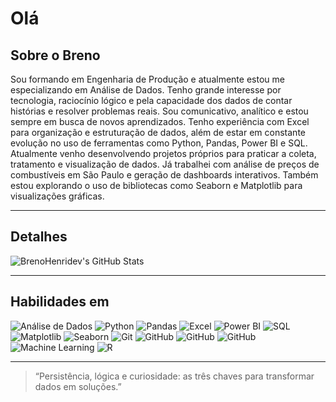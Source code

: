 # Olá

## Sobre o Breno

Sou formando em Engenharia de Produção e atualmente estou me especializando em Análise de Dados. Tenho grande interesse por tecnologia, raciocínio lógico e pela capacidade dos dados de contar histórias e resolver problemas reais.
Sou comunicativo, analítico e estou sempre em busca de novos aprendizados. Tenho experiência com Excel para organização e estruturação de dados, além de estar em constante evolução no uso de ferramentas como Python, Pandas, Power BI e SQL.
Atualmente venho desenvolvendo projetos próprios para praticar a coleta, tratamento e visualização de dados. Já trabalhei com análise de preços de combustíveis em São Paulo e geração de dashboards interativos. Também estou explorando o uso de bibliotecas como Seaborn e Matplotlib para visualizações gráficas.

---

## Detalhes

![BrenoHenridev's GitHub Stats](https://github-readme-stats.vercel.app/api?username=BrenoHenridev&show_icons=true&theme=tokyonight)

---

## Habilidades em

![Análise de Dados](https://img.shields.io/badge/An%C3%A1lise%20de%20Dados-000000?style=for-the-badge&logo=databricks&logoColor=white)
![Python](https://img.shields.io/badge/Python-3776AB?style=for-the-badge&logo=python&logoColor=white)
![Pandas](https://img.shields.io/badge/Pandas-150458?style=for-the-badge&logo=pandas&logoColor=white)
![Excel](https://img.shields.io/badge/Excel-217346?style=for-the-badge&logo=microsoft-excel&logoColor=white)
![Power BI](https://img.shields.io/badge/PowerBI-F2C811?style=for-the-badge&logo=powerbi&logoColor=black)
![SQL](https://img.shields.io/badge/SQL-336791?style=for-the-badge&logo=postgresql&logoColor=white)
![Matplotlib](https://img.shields.io/badge/Matplotlib-000000?style=for-the-badge&logo=matplotlib&logoColor=white)
![Seaborn](https://img.shields.io/badge/Seaborn-4B8BBE?style=for-the-badge&logo=python&logoColor=white)
![Git](https://img.shields.io/badge/Git-F05032?style=for-the-badge&logo=git&logoColor=white)
![GitHub](https://img.shields.io/badge/GitHub-181717?style=for-the-badge&logo=github&logoColor=white)
![GitHub](https://img.shields.io/badge/GitHub-181717?style=for-the-badge&logo=github&logoColor=white)
![GitHub](https://img.shields.io/badge/GitHub-181717?style=for-the-badge&logo=github&logoColor=white)
![Machine Learning](https://img.shields.io/badge/Machine%20Learning-F7931E?style=for-the-badge&logo=scikit-learn&logoColor=white)
![R](https://img.shields.io/badge/R-276DC3?style=for-the-badge&logo=r&logoColor=white)


---

> “Persistência, lógica e curiosidade: as três chaves para transformar dados em soluções.”
